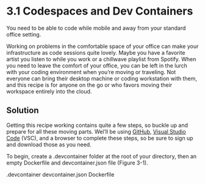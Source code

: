 # 3.1 Codespaces and Dev Containers

You need to be able to code while mobile and away from your standard office setting.

Working on problems in the comfortable space of your office can make your infrastructure as code sessions quite lovely. Maybe you have a favorite artist you listen to while you work or a chillwave playlist from Spotify. When you need to leave the comfort of your office, you can be left in the lurch with your coding environment when you’re moving or traveling. Not everyone can bring their desktop machine or coding workstation with them, and this recipe is for anyone on the go or who favors moving their workspace entirely into the cloud.

## Solution

Getting this recipe working contains quite a few steps, so buckle up and prepare for all these moving parts. Wel’ll be using [GitHub](https://github.com/), [Visual Studio Code](https://code.visualstudio.com/) (VSC), and a browser to complete these steps, so be sure to sign up and download those as you need.

To begin, create a .devcontainer folder at the root of your directory, then an empty Dockerfile and devcontainer.json file (Figure 3-1).

.devcontainer
	devcontainer.json
	Dockerfile


